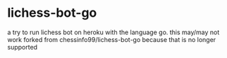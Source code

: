 # lichess-bot-go 
a try to run lichess bot on heroku with the language go.
this may/may not work
forked from chessinfo99/lichess-bot-go because that is no longer supported
